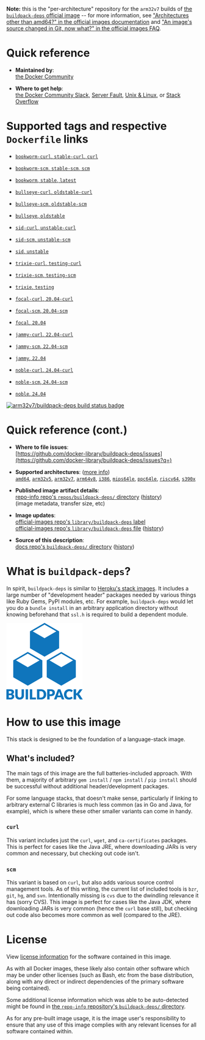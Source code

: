 <!--

********************************************************************************

WARNING:

    DO NOT EDIT "buildpack-deps/README.md"

    IT IS AUTO-GENERATED

    (from the other files in "buildpack-deps/" combined with a set of templates)

********************************************************************************

-->

**Note:** this is the "per-architecture" repository for the `arm32v7` builds of [the `buildpack-deps` official image](https://hub.docker.com/_/buildpack-deps) -- for more information, see ["Architectures other than amd64?" in the official images documentation](https://github.com/docker-library/official-images#architectures-other-than-amd64) and ["An image's source changed in Git, now what?" in the official images FAQ](https://github.com/docker-library/faq#an-images-source-changed-in-git-now-what).

# Quick reference

-	**Maintained by**:  
	[the Docker Community](https://github.com/docker-library/buildpack-deps)

-	**Where to get help**:  
	[the Docker Community Slack](https://dockr.ly/comm-slack), [Server Fault](https://serverfault.com/help/on-topic), [Unix & Linux](https://unix.stackexchange.com/help/on-topic), or [Stack Overflow](https://stackoverflow.com/help/on-topic)

# Supported tags and respective `Dockerfile` links

-	[`bookworm-curl`, `stable-curl`, `curl`](https://github.com/docker-library/buildpack-deps/blob/3e18c3af1f5dce6a48abf036857f9097b6bd79cc/debian/bookworm/curl/Dockerfile)

-	[`bookworm-scm`, `stable-scm`, `scm`](https://github.com/docker-library/buildpack-deps/blob/d0ecd4b7313e9bc6b00d9a4fe62ad5787bc197ae/debian/bookworm/scm/Dockerfile)

-	[`bookworm`, `stable`, `latest`](https://github.com/docker-library/buildpack-deps/blob/d0ecd4b7313e9bc6b00d9a4fe62ad5787bc197ae/debian/bookworm/Dockerfile)

-	[`bullseye-curl`, `oldstable-curl`](https://github.com/docker-library/buildpack-deps/blob/93d6db0797f91ab674535553b7e0e762941a02d0/debian/bullseye/curl/Dockerfile)

-	[`bullseye-scm`, `oldstable-scm`](https://github.com/docker-library/buildpack-deps/blob/d0ecd4b7313e9bc6b00d9a4fe62ad5787bc197ae/debian/bullseye/scm/Dockerfile)

-	[`bullseye`, `oldstable`](https://github.com/docker-library/buildpack-deps/blob/d0ecd4b7313e9bc6b00d9a4fe62ad5787bc197ae/debian/bullseye/Dockerfile)

-	[`sid-curl`, `unstable-curl`](https://github.com/docker-library/buildpack-deps/blob/2b3a8b7d1f8875865034be3bab98ddd737e37d5e/debian/sid/curl/Dockerfile)

-	[`sid-scm`, `unstable-scm`](https://github.com/docker-library/buildpack-deps/blob/2b3a8b7d1f8875865034be3bab98ddd737e37d5e/debian/sid/scm/Dockerfile)

-	[`sid`, `unstable`](https://github.com/docker-library/buildpack-deps/blob/2b3a8b7d1f8875865034be3bab98ddd737e37d5e/debian/sid/Dockerfile)

-	[`trixie-curl`, `testing-curl`](https://github.com/docker-library/buildpack-deps/blob/1f4fe499c668d9a2e1578aa8db4f0b2d14482cf5/debian/trixie/curl/Dockerfile)

-	[`trixie-scm`, `testing-scm`](https://github.com/docker-library/buildpack-deps/blob/1f4fe499c668d9a2e1578aa8db4f0b2d14482cf5/debian/trixie/scm/Dockerfile)

-	[`trixie`, `testing`](https://github.com/docker-library/buildpack-deps/blob/1f4fe499c668d9a2e1578aa8db4f0b2d14482cf5/debian/trixie/Dockerfile)

-	[`focal-curl`, `20.04-curl`](https://github.com/docker-library/buildpack-deps/blob/93d6db0797f91ab674535553b7e0e762941a02d0/ubuntu/focal/curl/Dockerfile)

-	[`focal-scm`, `20.04-scm`](https://github.com/docker-library/buildpack-deps/blob/d0ecd4b7313e9bc6b00d9a4fe62ad5787bc197ae/ubuntu/focal/scm/Dockerfile)

-	[`focal`, `20.04`](https://github.com/docker-library/buildpack-deps/blob/d0ecd4b7313e9bc6b00d9a4fe62ad5787bc197ae/ubuntu/focal/Dockerfile)

-	[`jammy-curl`, `22.04-curl`](https://github.com/docker-library/buildpack-deps/blob/93d6db0797f91ab674535553b7e0e762941a02d0/ubuntu/jammy/curl/Dockerfile)

-	[`jammy-scm`, `22.04-scm`](https://github.com/docker-library/buildpack-deps/blob/d0ecd4b7313e9bc6b00d9a4fe62ad5787bc197ae/ubuntu/jammy/scm/Dockerfile)

-	[`jammy`, `22.04`](https://github.com/docker-library/buildpack-deps/blob/d0ecd4b7313e9bc6b00d9a4fe62ad5787bc197ae/ubuntu/jammy/Dockerfile)

-	[`noble-curl`, `24.04-curl`](https://github.com/docker-library/buildpack-deps/blob/60dc5f9555c521de086b2f5770514faf69ee2cc4/ubuntu/noble/curl/Dockerfile)

-	[`noble-scm`, `24.04-scm`](https://github.com/docker-library/buildpack-deps/blob/60dc5f9555c521de086b2f5770514faf69ee2cc4/ubuntu/noble/scm/Dockerfile)

-	[`noble`, `24.04`](https://github.com/docker-library/buildpack-deps/blob/60dc5f9555c521de086b2f5770514faf69ee2cc4/ubuntu/noble/Dockerfile)

[![arm32v7/buildpack-deps build status badge](https://img.shields.io/jenkins/s/https/doi-janky.infosiftr.net/job/multiarch/job/arm32v7/job/buildpack-deps.svg?label=arm32v7/buildpack-deps%20%20build%20job)](https://doi-janky.infosiftr.net/job/multiarch/job/arm32v7/job/buildpack-deps/)

# Quick reference (cont.)

-	**Where to file issues**:  
	[https://github.com/docker-library/buildpack-deps/issues](https://github.com/docker-library/buildpack-deps/issues?q=)

-	**Supported architectures**: ([more info](https://github.com/docker-library/official-images#architectures-other-than-amd64))  
	[`amd64`](https://hub.docker.com/r/amd64/buildpack-deps/), [`arm32v5`](https://hub.docker.com/r/arm32v5/buildpack-deps/), [`arm32v7`](https://hub.docker.com/r/arm32v7/buildpack-deps/), [`arm64v8`](https://hub.docker.com/r/arm64v8/buildpack-deps/), [`i386`](https://hub.docker.com/r/i386/buildpack-deps/), [`mips64le`](https://hub.docker.com/r/mips64le/buildpack-deps/), [`ppc64le`](https://hub.docker.com/r/ppc64le/buildpack-deps/), [`riscv64`](https://hub.docker.com/r/riscv64/buildpack-deps/), [`s390x`](https://hub.docker.com/r/s390x/buildpack-deps/)

-	**Published image artifact details**:  
	[repo-info repo's `repos/buildpack-deps/` directory](https://github.com/docker-library/repo-info/blob/master/repos/buildpack-deps) ([history](https://github.com/docker-library/repo-info/commits/master/repos/buildpack-deps))  
	(image metadata, transfer size, etc)

-	**Image updates**:  
	[official-images repo's `library/buildpack-deps` label](https://github.com/docker-library/official-images/issues?q=label%3Alibrary%2Fbuildpack-deps)  
	[official-images repo's `library/buildpack-deps` file](https://github.com/docker-library/official-images/blob/master/library/buildpack-deps) ([history](https://github.com/docker-library/official-images/commits/master/library/buildpack-deps))

-	**Source of this description**:  
	[docs repo's `buildpack-deps/` directory](https://github.com/docker-library/docs/tree/master/buildpack-deps) ([history](https://github.com/docker-library/docs/commits/master/buildpack-deps))

# What is `buildpack-deps`?

In spirit, `buildpack-deps` is similar to [Heroku's stack images](https://github.com/heroku/stack-images/blob/master/bin/cedar.sh). It includes a large number of "development header" packages needed by various things like Ruby Gems, PyPI modules, etc. For example, `buildpack-deps` would let you do a `bundle install` in an arbitrary application directory without knowing beforehand that `ssl.h` is required to build a dependent module.

![logo](https://raw.githubusercontent.com/docker-library/docs/01c12653951b2fe592c1f93a13b4e289ada0e3a1/buildpack-deps/logo.png)

# How to use this image

This stack is designed to be the foundation of a language-stack image.

## What's included?

The main tags of this image are the full batteries-included approach. With them, a majority of arbitrary `gem install` / `npm install` / `pip install` should be successful without additional header/development packages.

For some language stacks, that doesn't make sense, particularly if linking to arbitrary external C libraries is much less common (as in Go and Java, for example), which is where these other smaller variants can come in handy.

### `curl`

This variant includes just the `curl`, `wget`, and `ca-certificates` packages. This is perfect for cases like the Java JRE, where downloading JARs is very common and necessary, but checking out code isn't.

### `scm`

This variant is based on `curl`, but also adds various source control management tools. As of this writing, the current list of included tools is `bzr`, `git`, `hg`, and `svn`. Intentionally missing is `cvs` due to the dwindling relevance it has (sorry CVS). This image is perfect for cases like the Java JDK, where downloading JARs is very common (hence the `curl` base still), but checking out code also becomes more common as well (compared to the JRE).

# License

View [license information](https://www.debian.org/social_contract#guidelines) for the software contained in this image.

As with all Docker images, these likely also contain other software which may be under other licenses (such as Bash, etc from the base distribution, along with any direct or indirect dependencies of the primary software being contained).

Some additional license information which was able to be auto-detected might be found in [the `repo-info` repository's `buildpack-deps/` directory](https://github.com/docker-library/repo-info/tree/master/repos/buildpack-deps).

As for any pre-built image usage, it is the image user's responsibility to ensure that any use of this image complies with any relevant licenses for all software contained within.
